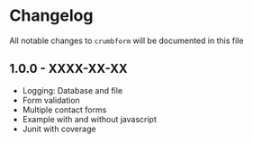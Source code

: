 # Changelog

All notable changes to `crumbform` will be documented in this file

## 1.0.0 - XXXX-XX-XX

- Logging: Database and file
- Form validation
- Multiple contact forms
- Example with and without javascript
- Junit with coverage
